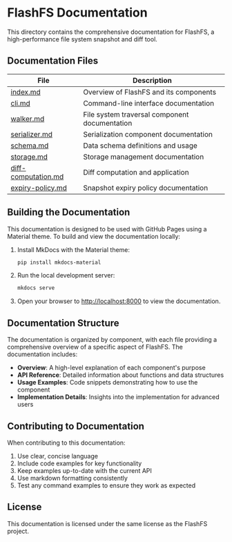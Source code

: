 # FlashFS Documentation

This directory contains the comprehensive documentation for FlashFS, a high-performance file system snapshot and diff tool.

## Documentation Files

| File | Description |
|------|-------------|
| [index.md](index.md) | Overview of FlashFS and its components |
| [cli.md](cli.md) | Command-line interface documentation |
| [walker.md](walker.md) | File system traversal component documentation |
| [serializer.md](serializer.md) | Serialization component documentation |
| [schema.md](schema.md) | Data schema definitions and usage |
| [storage.md](storage.md) | Storage management documentation |
| [diff-computation.md](diff-computation.md) | Diff computation and application |
| [expiry-policy.md](expiry-policy.md) | Snapshot expiry policy documentation |

## Building the Documentation

This documentation is designed to be used with GitHub Pages using a Material theme. To build and view the documentation locally:

1. Install MkDocs with the Material theme:

   ```bash
   pip install mkdocs-material
   ```

2. Run the local development server:

   ```bash
   mkdocs serve
   ```

3. Open your browser to <http://localhost:8000> to view the documentation.

## Documentation Structure

The documentation is organized by component, with each file providing a comprehensive overview of a specific aspect of FlashFS. The documentation includes:

- **Overview**: A high-level explanation of each component's purpose
- **API Reference**: Detailed information about functions and data structures
- **Usage Examples**: Code snippets demonstrating how to use the component
- **Implementation Details**: Insights into the implementation for advanced users

## Contributing to Documentation

When contributing to this documentation:

1. Use clear, concise language
2. Include code examples for key functionality
3. Keep examples up-to-date with the current API
4. Use markdown formatting consistently
5. Test any command examples to ensure they work as expected

## License

This documentation is licensed under the same license as the FlashFS project.
